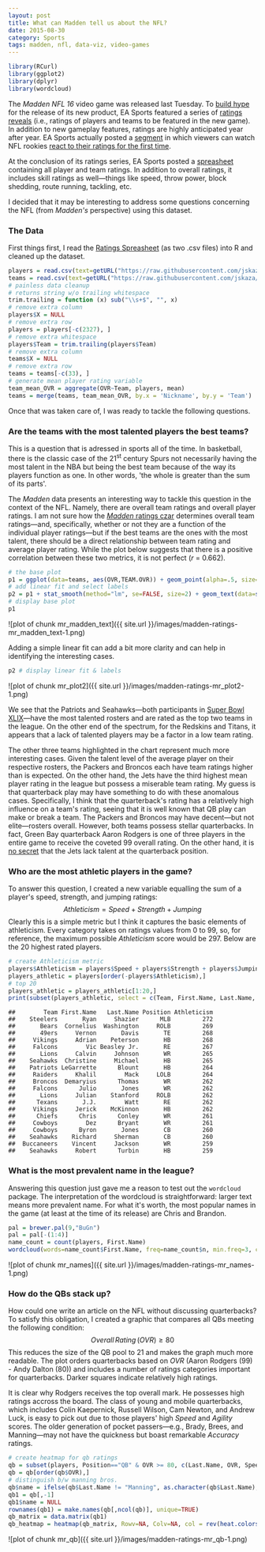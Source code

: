 ```yaml
---
layout: post
title: What can Madden tell us about the NFL?
date: 2015-08-30
category: Sports
tags: madden, nfl, data-viz, video-games
---
```





```r
library(RCurl)
library(ggplot2)
library(dplyr)
library(wordcloud)
```

The *Madden NFL 16* video game was released last Tuesday. To [build hype](https://www.easports.com/madden-nfl/player-ratings) for the release of its new product, EA Sports featured a series of [ratings reveals](https://www.easports.com/madden-nfl/player-ratings) (i.e., ratings of players and teams to be featured in the new game). In addition to new gameplay features, ratings are highly anticipated year after year. EA Sports actually posted a [segment](https://www.youtube.com/watch?v=DAlCsvugCvE) in which  viewers can watch NFL rookies [react to their ratings for the first time](https://www.youtube.com/watch?v=DAlCsvugCvE). 

At the conclusion of its ratings series, EA Sports posted a [spreasheet](https://www.easports.com/madden-nfl/news/2015/player-ratings) containing all player and team ratings. In addition to overall ratings, it includes skill ratings as well&mdash;things like speed, throw power, block shedding, route running, tackling, etc.

I decided that it may be interesting to address some questions concerning the NFL (from *Madden's* perspective) using this dataset.

### The Data

First things first, I read the [Ratings Spreasheet](https://www.easports.com/madden-nfl/news/2015/player-ratings) (as two .csv files) into R and cleaned up the dataset.


```r
players = read.csv(text=getURL("https://raw.githubusercontent.com/jskaza/data/master/madden-ratings/Base%20Set%20Players-Table%201.csv"))
teams = read.csv(text=getURL("https://raw.githubusercontent.com/jskaza/data/master/madden-ratings/Teams-Table%201.csv"))
# painless data cleanup
# returns string w/o trailing whitespace
trim.trailing = function (x) sub("\\s+$", "", x)
# remove extra column
players$X = NULL
# remove extra row
players = players[-c(2327), ]
# remove extra whitespace
players$Team = trim.trailing(players$Team)
# remove extra column
teams$X = NULL
# remove extra row
teams = teams[-c(33), ]
# generate mean player rating variable
team_mean_OVR = aggregate(OVR~Team, players, mean)
teams = merge(teams, team_mean_OVR, by.x = 'Nickname', by.y = 'Team')
```

Once that was taken care of, I was ready to tackle the following questions.

### Are the teams with the most talented players the best teams?

This is a question that is adressed in sports all of the time. In basketball, there is the classic case of the 21<sup>st</sup> century Spurs not necessarily having the most talent in the NBA but being the best team because of the way its players function as one. In other words, 'the whole is greater than the sum of its parts'.

The *Madden* data presents an interesting way to tackle this question in the context of the NFL. Namely, there are overall team ratings and overall player ratings. I am not sure how the [*Madden* ratings czar](http://fivethirtyeight.com/features/madden/#) determines overall team ratings&mdash;and, specifically, whether or not they are a function of the individual player ratings&mdash;but if the best teams are the ones with the most talent, there should be a direct relationship between team rating and average player rating. While the plot below suggests that there is a positive correlation between these two metrics, it is not perfect ($r$ = 0.662). 


```r
# the base plot
p1 = ggplot(data=teams, aes(OVR,TEAM.OVR)) + geom_point(alpha=.5, size=4) + xlab("Mean Player Rating") + ylab("Team Rating") + theme_bw()
# add linear fit and select labels 
p2 = p1 + stat_smooth(method="lm", se=FALSE, size=2) + geom_text(data=subset(teams, Nickname == "Jets" | Nickname == "Patriots" | Nickname == "Seahawks" | Nickname == "Redskins" | Nickname == "Titans" | Nickname == "Packers" | Nickname == "Broncos"), aes(OVR,TEAM.OVR,label=Nickname), hjust=.5, vjust=1, angle=35) + xlim(min(teams$OVR)-.25, max(teams$OVR)+.25) + ylim(min(teams$TEAM.OVR)-2, max(teams$TEAM.OVR)+2)
# display base plot
p1 
```

![plot of chunk mr_madden_text]({{ site.url }}/images/madden-ratings-mr_madden_text-1.png)

Adding a simple linear fit can add a bit more clarity and can help in identifying the interesting cases.


```r
p2 # display linear fit & labels
```

![plot of chunk mr_plot2]({{ site.url }}/images/madden-ratings-mr_plot2-1.png)

We see that the Patriots and Seahawks&mdash;both participants in [Super Bowl XLIX](https://en.wikipedia.org/wiki/Super_Bowl_XLIX)&mdash;have the most talented rosters and are rated as the top two teams in the league. On the other end of the spectrum, for the Redskins and Titans, it appears that a lack of talented players may be a factor in a low team rating. 

The other three teams highlighted in the chart represent much more interesting cases. Given the talent level of the average player on their respective rosters, the Packers and Broncos each have team ratings higher than is expected. On the other hand, the Jets have the third highest mean player rating in the league but possess a miserable team rating. My guess is that quarterback play may have something to do with these anomalous cases. Specifically, I think that the quarterback's rating has a relatively high influence on a team's rating, seeing that it is well known that QB play can make or break a team. The Packers and Broncos may have decent&mdash;but not elite&mdash;rosters overall. However, both teams possess stellar quarterbacks. In fact, Green Bay quarterback Aaron Rodgers is one of three players in the entire game to receive the coveted 99 overall rating. On the other hand, it is [no secret](http://espn.go.com/new-york/nfl/story/_/id/13528542/new-york-jets-sign-josh-johnson-quarterback-insurance) that the Jets lack talent at the quarterback position. 

### Who are the most athletic players in the game?

To answer this question, I created a new variable equalling the sum of a player's speed, strength, and jumping ratings:
$$Athleticism = Speed + Strength + Jumping$$
Clearly this is a simple metric but I think it captures the basic elements of athleticism. 
Every category takes on ratings values from 0 to 99, so, for reference, the maximum possible $Athleticism$ score would be 297. Below are the 20 highest rated players. 



```r
# create Athleticism metric
players$Athleticism = players$Speed + players$Strength + players$Jumping
players_athletic = players[order(-players$Athleticism),]
# top 20
players_athletic = players_athletic[1:20,]
print(subset(players_athletic, select = c(Team, First.Name, Last.Name, Position, Athleticism)), row.names = FALSE)
```

```
##        Team First.Name   Last.Name Position Athleticism
##    Steelers       Ryan     Shazier      MLB         272
##       Bears  Cornelius  Washington     ROLB         269
##       49ers     Vernon       Davis       TE         268
##     Vikings     Adrian    Peterson       HB         268
##     Falcons        Vic Beasley Jr.       RE         267
##       Lions     Calvin     Johnson       WR         265
##    Seahawks  Christine     Michael       HB         265
##    Patriots LeGarrette      Blount       HB         264
##     Raiders     Khalil        Mack     LOLB         264
##     Broncos  Demaryius      Thomas       WR         262
##     Falcons      Julio       Jones       WR         262
##       Lions     Julian    Stanford     ROLB         262
##      Texans       J.J.        Watt       RE         262
##     Vikings     Jerick    McKinnon       HB         262
##      Chiefs      Chris      Conley       WR         261
##     Cowboys        Dez      Bryant       WR         261
##     Cowboys      Byron       Jones       CB         260
##    Seahawks    Richard     Sherman       CB         260
##  Buccaneers    Vincent     Jackson       WR         259
##    Seahawks     Robert      Turbin       HB         259
```


### What is the most prevalent name in the league?

Answering this question just gave me a reason to test out the ``wordcloud`` package. The interpretation of the wordcloud is straightforward: larger text means more prevalent name. For what it's worth, the most popular names in the game (at least at the time of its release) are Chris and Brandon.



```r
pal = brewer.pal(9,"BuGn")
pal = pal[-(1:4)]
name_count = count(players, First.Name)
wordcloud(words=name_count$First.Name, freq=name_count$n, min.freq=3, colors=pal)
```

![plot of chunk mr_names]({{ site.url }}/images/madden-ratings-mr_names-1.png)

### How do the QBs stack up?

How could one write an article on the NFL without discussing quarterbacks? To satisfy this obligation, I created a graphic that compares all QBs meeting the following condition:
$$Overall \, Rating \, (OVR) \ge 80$$
This reduces the size of the QB pool to 21 and makes the graph much more readable. The plot orders quarterbacks based on $OVR$ (Aaron Rodgers (99) - Andy Dalton (80)) and includes a number of ratings categories important for quarterbacks. Darker squares indicate relatively high ratings.

It is clear why Rodgers receives the top overall mark. He possesses high ratings accross the board. The class of young and mobile quarterbacks, which includes Colin Kaepernick, Russell Wilson, Cam Newton, and Andrew Luck, is easy to pick out due to those players' high $Speed$ and $Agility$ scores. The older generation of pocket passers&mdash;e.g., Brady, Brees, and Manning&mdash;may not have the quickness but boast remarkable $Accuracy$ ratings.


```r
# create heatmap for qb ratings
qb = subset(players, Position=="QB" & OVR >= 80, c(Last.Name, OVR, Speed, Acceleration, Strength, Agility, Awareness, Throw.Power, Throw.Accuracy.Short, Throw.Accuracy.Mid, Throw.Accuracy.Deep, Jumping, Stamina, Toughness, Trucking, Elusiveness))
qb = qb[order(qb$OVR),]
# distinguish b/w manning bros.
qb$name = ifelse(qb$Last.Name != "Manning", as.character(qb$Last.Name), ifelse(qb$OVR == 92, "P.Manning", "E.Manning"))
qb1 = qb[,-1]
qb1$name = NULL
rownames(qb1) = make.names(qb[,ncol(qb)], unique=TRUE)
qb_matrix = data.matrix(qb1)
qb_heatmap = heatmap(qb_matrix, Rowv=NA, Colv=NA, col = rev(heat.colors(256)), scale="column", margins=c(10,10))
```

![plot of chunk mr_qb]({{ site.url }}/images/madden-ratings-mr_qb-1.png)



